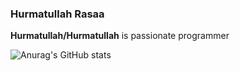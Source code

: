 ### Hurmatullah Rasaa


**Hurmatullah/Hurmatullah** is passionate programmer

![Anurag's GitHub stats](https://github-readme-stats.vercel.app/api?username=Hurmatullah&count_private=trueshow_icons=true&theme=radical)

<!-- Here are some ideas to get you started:

- 🔭 I’m currently working on ...
- 🌱 I’m currently learning ...
- 👯 I’m looking to collaborate on ...
- 🤔 I’m looking for help with ...
- 💬 Ask me about ...
- 📫 How to reach me: ...
- 😄 Pronouns: ...
- ⚡ Fun fact: ... -->





